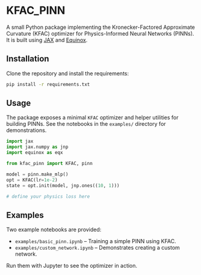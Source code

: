 # KFAC_PINN

A small Python package implementing the Kronecker-Factored Approximate Curvature
(KFAC) optimizer for Physics-Informed Neural Networks (PINNs). It is built using
[JAX](https://github.com/google/jax) and [Equinox](https://github.com/patrick-kidger/equinox).

## Installation

Clone the repository and install the requirements:

```bash
pip install -r requirements.txt
```

## Usage

The package exposes a minimal `KFAC` optimizer and helper utilities for building
PINNs. See the notebooks in the `examples/` directory for demonstrations.

```python
import jax
import jax.numpy as jnp
import equinox as eqx

from kfac_pinn import KFAC, pinn

model = pinn.make_mlp()
opt = KFAC(lr=1e-2)
state = opt.init(model, jnp.ones((10, 1)))

# define your physics loss here
```

## Examples

Two example notebooks are provided:

- `examples/basic_pinn.ipynb` – Training a simple PINN using KFAC.
- `examples/custom_network.ipynb` – Demonstrates creating a custom network.

Run them with Jupyter to see the optimizer in action.
